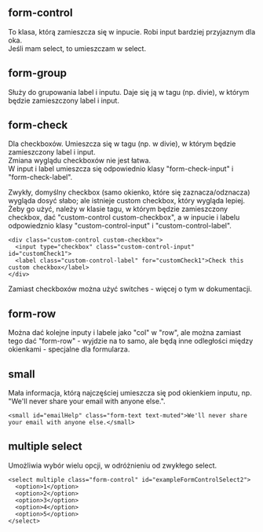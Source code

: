 ## form-control  
To klasa, którą zamieszcza się w inpucie. Robi input bardziej przyjaznym dla oka.  
Jeśli mam select, to umieszczam w select.  
  
## form-group  
Służy do grupowania label i inputu. Daje się ją w tagu (np. divie), w którym będzie zamieszczony label i input.  
  
## form-check  
Dla checkboxów. Umieszcza się w tagu (np. w divie), w którym będzie zamieszczony label i input.  
Zmiana wyglądu checkboxów nie jest łatwa.  
W input i label umieszcza się odpowiednio klasy "form-check-input" i "form-check-label".  
  
Zwykły, domyślny checkbox (samo okienko, które się zaznacza/odznacza) wygląda dosyć słabo; ale istnieje custom checkbox, który wygląda lepiej. Żeby go użyć, należy w klasie tagu, w którym będzie zamieszczony checkbox, dać "custom-control custom-checkbox", a w inpucie i labelu odpowiedznio klasy "custom-control-input" i "custom-control-label".  
```
<div class="custom-control custom-checkbox">
  <input type="checkbox" class="custom-control-input" id="customCheck1">
  <label class="custom-control-label" for="customCheck1">Check this custom checkbox</label>
</div>
```
  
Zamiast checkboxów można użyć switches - więcej o tym w dokumentacji.  
  
## form-row  
Można dać kolejne inputy i labele jako "col" w "row", ale można zamiast tego dać "form-row" - wyjdzie na to samo, ale będą inne odległości między okienkami - specjalne dla formularza.  
  
## small  
Mała informacja, którą najczęściej umieszcza się pod okienkiem inputu, np. "We'll never share your email with anyone else.".    
```
<small id="emailHelp" class="form-text text-muted">We'll never share your email with anyone else.</small>
```
  
## multiple select  
Umożliwia wybór wielu opcji, w odróżnieniu od zwykłego select.  
```
<select multiple class="form-control" id="exampleFormControlSelect2">
  <option>1</option>
  <option>2</option>
  <option>3</option>
  <option>4</option>
  <option>5</option>
</select>
```  
  
